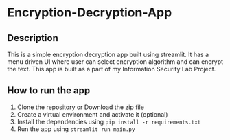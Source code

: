 # Encryption-Decryption-App

## Description

This is a simple encryption decryption app built using streamlit. It has a menu driven UI where user can select encryption algorithm and can encrypt the text. This app is built as a part of my Information Security Lab Project.

## How to run the app

1. Clone the repository or Download the zip file
2. Create a virtual environment and activate it (optional)
3. Install the dependencies using `pip install -r requirements.txt`
4. Run the app using `streamlit run main.py`
